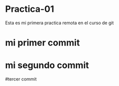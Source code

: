 # Practica-01
Esta es mi primera practica remota en el curso de git

# mi primer commit

# mi segundo commit

#tercer commit

